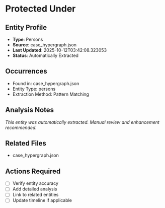 # Protected Under

## Entity Profile
- **Type**: Persons
- **Source**: case_hypergraph.json
- **Last Updated**: 2025-10-12T03:42:08.323053
- **Status**: Automatically Extracted

## Occurrences
- Found in: case_hypergraph.json
- Entity Type: persons
- Extraction Method: Pattern Matching

## Analysis Notes
*This entity was automatically extracted. Manual review and enhancement recommended.*

## Related Files
- case_hypergraph.json

## Actions Required
- [ ] Verify entity accuracy
- [ ] Add detailed analysis
- [ ] Link to related entities
- [ ] Update timeline if applicable

